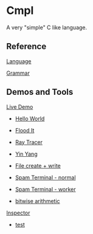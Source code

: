 # Cmpl

A very "simple" C like language.

## Reference

[Language](extras/Cmpl.md)

[Grammar](extras/Cmpl.g4)

## Demos and Tools

[Live Demo](demo.html)

* [Hello World](demo.html#file=HelloWold.ci&content=File.out.write("hello%20world");)

* [Flood It](demo.html#file=FloodIt.ci&project=cmplGfx/test/demo/FloodIt.ci)

* [Ray Tracer](demo.html#file=RayTracer0.ci&project=cmplGfx/test/demo/RayTracer0.ci)

* [Yin Yang](demo.html#file=pd.yinyang.ci&project=cmplGfx/test/pd.yinyang.ci)

* [File create + write](demo.html#file=file.ci&content=Ly8gdGVzdCB3cml0aW5nIGludG8gYSBmaWxlCi8vIGFmdGVyIGV4ZWN1dGlvbiwgcmVmcmVzaCB0aGUgbGlzdCBvZiBmaWxlcyB0byBzZWUgdGhlIG91dHB1dAoKRmlsZSBmaWxlID0gRmlsZS5jcmVhdGUoImEudHh0Iik7CmZpbGUud3JpdGUoIlRoZSBxdWljayBicm93biBmb3gganVtcHMgb3ZlciB0aGUgbGF6eSBkb2cuXG4iKTsKZmlsZS5jbG9zZSgpOwo)

* [Spam Terminal - normal](demo.html#file=SpamTerminal.ci&content=Zm9yIChpbnQgaSA9IDA7IGkgPCAxMDAwMDsgaSArPSAxKSB7Cglmb3IgKGludCBqID0gMDsgaiA8IDEwMDAwOyBqICs9IDEpIHt9CglkZWJ1ZygibWVzc2FnZSIsIGkpOwp9Cg)

* [Spam Terminal - worker](demo.html#worker&file=SpamTerminal.ci&content=Zm9yIChpbnQgaSA9IDA7IGkgPCAxMDAwMDsgaSArPSAxKSB7Cglmb3IgKGludCBqID0gMDsgaiA8IDEwMDAwOyBqICs9IDEpIHt9CglkZWJ1ZygibWVzc2FnZSIsIGkpOwp9Cg)

* [bitwise arithmetic](demo.html#worker&file=BitwiseArithmetic.ci&project=cmplStd/test/demo/BitwiseArithmetic.ci)

[Inspector](extras/Inspector/Inspector.html)

* [test](extras/Inspector/Inspector.html#../../extras/dump/test.prof.json)
